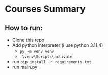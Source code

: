 # Courses Summary
## How to run:
- Clone this repo
-  Add python interpreter (i use python 3.11.4)
    - ``py -m venv venv``
    - ``.\venv\Scripts\activate``
- run ``pip install -r requirements.txt``
- run main.py

